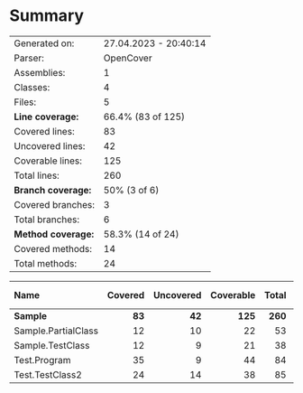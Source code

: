 # Summary
|||
|:---|:---|
| Generated on: | 27.04.2023 - 20:40:14 |
| Parser: | OpenCover |
| Assemblies: | 1 |
| Classes: | 4 |
| Files: | 5 |
| **Line coverage:** | 66.4% (83 of 125) |
| Covered lines: | 83 |
| Uncovered lines: | 42 |
| Coverable lines: | 125 |
| Total lines: | 260 |
| **Branch coverage:** | 50% (3 of 6) |
| Covered branches: | 3 |
| Total branches: | 6 |
| **Method coverage:** | 58.3% (14 of 24) |
| Covered methods: | 14 |
| Total methods: | 24 |

|**Name**|**Covered**|**Uncovered**|**Coverable**|**Total**|**Line coverage**|**Covered**|**Total**|**Branch coverage**|**Covered**|**Total**|**Method coverage**|
|:---|---:|---:|---:|---:|---:|---:|---:|---:|---:|---:|---:|
|**Sample**|**83**|**42**|**125**|**260**|**66.4%**|**3**|**6**|**50%**|**14**|**24**|**58.3%**|
|Sample.PartialClass|12|10|22|53|54.5%|1|2|50%|3|6|50%|
|Sample.TestClass|12|9|21|38|57.1%|1|2|50%|1|2|50%|
|Test.Program|35|9|44|84|79.5%|0|0||4|6|66.6%|
|Test.TestClass2|24|14|38|85|63.1%|1|2|50%|6|10|60%|

